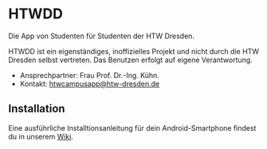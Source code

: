 HTWDD
=====

Die App von Studenten für Studenten der HTW Dresden.

HTWDD ist ein eigenständiges, inoffizielles Projekt und nicht durch die HTW Dresden selbst vertreten. Das Benutzen erfolgt auf eigene Verantwortung.
* Ansprechpartner: Frau Prof. Dr.-Ing. Kühn.
* Kontakt: htwcampusapp@htw-dresden.de


## Installation
Eine ausführliche Installtionsanleitung für dein Android-Smartphone findest du in unserem [Wiki](https://github.com/HTWDD/HTWDD/wiki/Installation).
